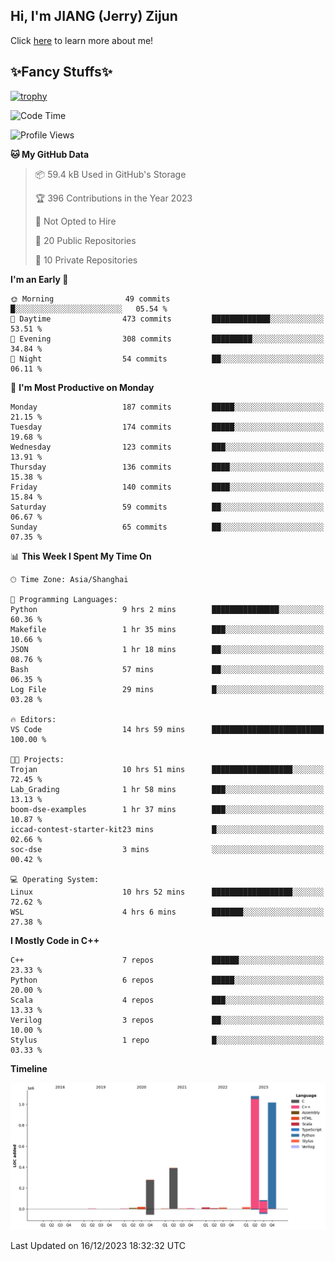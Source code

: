 ## Hi, I'm JIANG (Jerry) Zijun

Click [here](https://jzjerry.github.io/about/) to learn more about me!

## ✨Fancy Stuffs✨
[![trophy](https://github-profile-trophy.vercel.app/?username=jzjerry&theme=onedark)](https://github.com/ryo-ma/github-profile-trophy)
<!--START_SECTION:waka-->
![Code Time](http://img.shields.io/badge/Code%20Time-167%20hrs%2022%20mins-blue)

![Profile Views](http://img.shields.io/badge/Profile%20Views-16-blue)

**🐱 My GitHub Data** 

> 📦 59.4 kB Used in GitHub's Storage 
 > 
> 🏆 396 Contributions in the Year 2023
 > 
> 🚫 Not Opted to Hire
 > 
> 📜 20 Public Repositories 
 > 
> 🔑 10 Private Repositories 
 > 
**I'm an Early 🐤** 

```text
🌞 Morning                49 commits          █░░░░░░░░░░░░░░░░░░░░░░░░   05.54 % 
🌆 Daytime                473 commits         █████████████░░░░░░░░░░░░   53.51 % 
🌃 Evening                308 commits         █████████░░░░░░░░░░░░░░░░   34.84 % 
🌙 Night                  54 commits          ██░░░░░░░░░░░░░░░░░░░░░░░   06.11 % 
```
📅 **I'm Most Productive on Monday** 

```text
Monday                   187 commits         █████░░░░░░░░░░░░░░░░░░░░   21.15 % 
Tuesday                  174 commits         █████░░░░░░░░░░░░░░░░░░░░   19.68 % 
Wednesday                123 commits         ███░░░░░░░░░░░░░░░░░░░░░░   13.91 % 
Thursday                 136 commits         ████░░░░░░░░░░░░░░░░░░░░░   15.38 % 
Friday                   140 commits         ████░░░░░░░░░░░░░░░░░░░░░   15.84 % 
Saturday                 59 commits          ██░░░░░░░░░░░░░░░░░░░░░░░   06.67 % 
Sunday                   65 commits          ██░░░░░░░░░░░░░░░░░░░░░░░   07.35 % 
```


📊 **This Week I Spent My Time On** 

```text
🕑︎ Time Zone: Asia/Shanghai

💬 Programming Languages: 
Python                   9 hrs 2 mins        ███████████████░░░░░░░░░░   60.36 % 
Makefile                 1 hr 35 mins        ███░░░░░░░░░░░░░░░░░░░░░░   10.66 % 
JSON                     1 hr 18 mins        ██░░░░░░░░░░░░░░░░░░░░░░░   08.76 % 
Bash                     57 mins             ██░░░░░░░░░░░░░░░░░░░░░░░   06.35 % 
Log File                 29 mins             █░░░░░░░░░░░░░░░░░░░░░░░░   03.28 % 

🔥 Editors: 
VS Code                  14 hrs 59 mins      █████████████████████████   100.00 % 

🐱‍💻 Projects: 
Trojan                   10 hrs 51 mins      ██████████████████░░░░░░░   72.45 % 
Lab_Grading              1 hr 58 mins        ███░░░░░░░░░░░░░░░░░░░░░░   13.13 % 
boom-dse-examples        1 hr 37 mins        ███░░░░░░░░░░░░░░░░░░░░░░   10.87 % 
iccad-contest-starter-kit23 mins             █░░░░░░░░░░░░░░░░░░░░░░░░   02.66 % 
soc-dse                  3 mins              ░░░░░░░░░░░░░░░░░░░░░░░░░   00.42 % 

💻 Operating System: 
Linux                    10 hrs 52 mins      ██████████████████░░░░░░░   72.62 % 
WSL                      4 hrs 6 mins        ███████░░░░░░░░░░░░░░░░░░   27.38 % 
```

**I Mostly Code in C++** 

```text
C++                      7 repos             ██████░░░░░░░░░░░░░░░░░░░   23.33 % 
Python                   6 repos             █████░░░░░░░░░░░░░░░░░░░░   20.00 % 
Scala                    4 repos             ███░░░░░░░░░░░░░░░░░░░░░░   13.33 % 
Verilog                  3 repos             ██░░░░░░░░░░░░░░░░░░░░░░░   10.00 % 
Stylus                   1 repo              █░░░░░░░░░░░░░░░░░░░░░░░░   03.33 % 
```



**Timeline**

![Lines of Code chart](https://raw.githubusercontent.com/Jzjerry/Jzjerry/main/assets/bar_graph.png)


 Last Updated on 16/12/2023 18:32:32 UTC
<!--END_SECTION:waka-->
